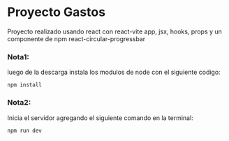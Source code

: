 # Proyecto Gastos

Proyecto realizado usando react con react-vite app, jsx, hooks, props y un componente de npm react-circular-progressbar


### Nota1:
luego de la descarga instala los modulos de node con el siguiente codigo:

```
npm install
```

### Nota2:
Inicia el servidor agregando el siguiente comando en la terminal:

```
npm run dev
```